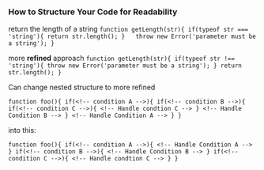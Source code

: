 ### How to Structure Your Code for Readability

return the length of a string
`function getLength(str){
    if(typeof str === 'string'){
        return str.length();
    }  
    throw new Error('parameter must be a string');
}`

more <b>refined</b> approach
`function getLength(str){
    if(typeof str !== 'string'){
        throw new Error('parameter must be a string');
    }
    return str.length();
} `

Can change nested structure to more refined

`function foo(){
    if(<!-- condition A -->){
        if(<!-- condition B -->){
            if(<!-- condition C -->){
                <!-- Handle condtion C -->
            }
            <!-- Handle Condition B -->
        }
        <!-- Handle Condition A -->
    }
}`

into this:

` function foo(){
    if(<!-- condition A -->){
         <!-- Handle Condition A -->
    }
    if(<!-- condition B -->){
        <!-- Handle Condition B -->
    }
    if(<!-- condition C -->){
        <!-- Handle condtion C -->
    }
}
`
